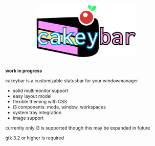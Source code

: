 <div align="center">
    <img src="docs/logo.svg.png" alt="cakeybar">
    <br>
</div>
<br>

**work in progress**

cakeybar is a customizable statusbar for your windowmanager

* solid multimonitor support
* easy layout model
* flexible theming with CSS
* i3 components: mode, window, workspaces
* system tray integration
* image support

currently only i3 is supported though this may be expanded in future

gtk 3.2 or higher is required
